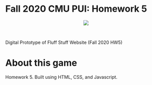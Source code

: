 # Fall 2020 CMU PUI: Homework 5
<p align="center">
<img src="https://media.giphy.com/media/3ohhwywk40IjttKOvS/giphy.gif">
</p>
<br>

Digital Prototype of Fluff Stuff Website (Fall 2020 HW5)


# About this game
Homework 5. Built using HTML, CSS, and Javascript.
